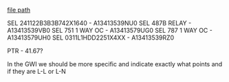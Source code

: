 
[file path](<file:///C:\Users\jnetherton\G&W Electric Co\US-PowerGridAutomation - Documents\_Lazer\110307 - Fort Meade (SIEMENS INDUSTRY INC.)>)

SEL 241122B3B3B742X1640 - A13413539NU0
SEL 487B RELAY - A13413539VB0
SEL 751 1 WAY OC - A13413579UG0
SEL 787 1 WAY OC - A13413579UH0
SEL 0311L1HDD2251X4XX - A13413539RZ0

PTR - 41.67?

In the GWI we should be more specific and indicate exactly what points and if they are L-L or L-N